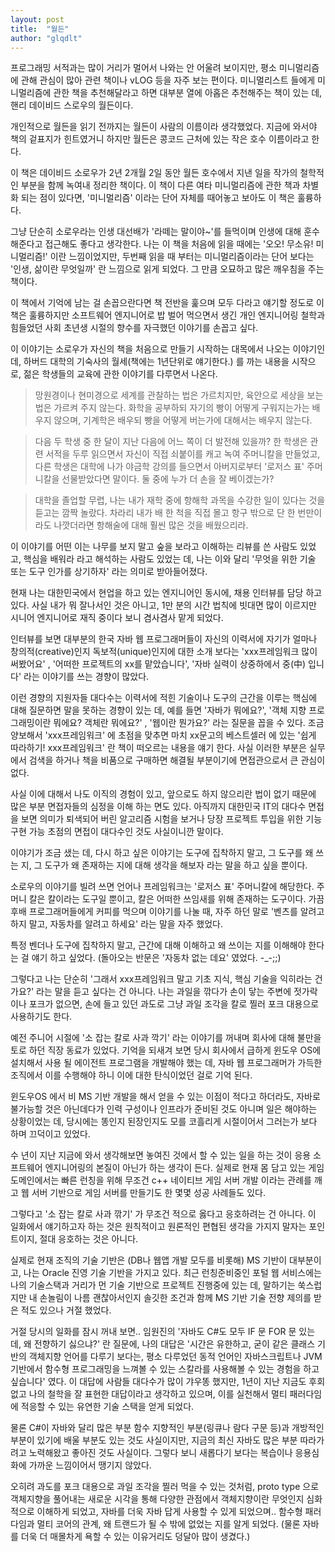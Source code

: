 ```yaml
---
layout: post
title:  "월든"
author: "glqdlt"
---
```


프로그래밍 서적과는 많이 거리가 멀어서 나와는 안 어울려 보이지만, 평소 미니멀리즘에 관해 관심이 많아 관련 책이나 vLOG 등을 자주 보는 편이다. 미니멀리스트 들에게 미니멀리즘에 관한 책을 추천해달라고 하면 대부분 열에 아홉은 추천해주는 책이 있는 데, 핸리 데이비드 스로우의 월든이다.

개인적으로 월든을 읽기 전까지는 월든이 사람의 이름이라 생각했었다. 지금에 와서야 책의 겉표지가 힌트였거니 하지만 월든은 콩코드 근처에 있는 작은 호수 이름이라고 한다. 

이 책은 데이비드 소로우가 2년 2개월 2일 동안 월든 호수에서 지낸 일을 작가의 철학적인 부분을 함께 녹여내 정리한 책이다. 이 책이 다른 여타 미니멀리즘에 관한 책과 차별화 되는 점이 있다면, '미니멀리즘' 이라는 단어 자체를 때어놓고 보아도 이 책은 훌륭하다. 

그냥 단순히 소로우라는 인생 대선배가 '라떼는 말이야~'를 들먹이며 인생에 대해 훈수 해준다고 접근해도 좋다고 생각한다. 나는 이 책을 처음에 읽을 때에는 '오오! 무소유! 미니멀리즘!' 이란 느낌이었지만, 두번째 읽을 때 부터는 미니멀리즘이라는 단어 보다는 '인생, 삶이란 무엇일까' 란 느낌으로 읽게 되었다. 그 만큼 오묘하고 많은 깨우침을 주는 책이다.

이 책에서 기억에 남는 걸 손꼽으란다면 책 전반을 훑으며 모두 다라고 얘기할 정도로 이 책은 훌륭하지만 소프트웨어 엔지니어로 밥 벌어 먹으면서 생긴 개인 엔지니어링 철학과 힘들었던 사회 초년생 시절의 향수를 자극했던 이야기를 손꼽고 싶다.

이 이야기는 소로우가 자신의 책을 처음으로 만들기 시작하는 대목에서 나오는 이야기인 데, 하버드 대학의 기숙사의 월세(책에는 1년단위로 얘기한다.) 를 까는 내용을 시작으로, 젊은 학생들의 교육에 관한 이야기를 다루면서 나온다.

>망원경이나 현미경으로 세계를 관찰하는 법은 가르치지만, 육안으로 세상을 보는 법은 가르켜 주지 않는다. 화학을 공부하되 자기의 빵이 어떻게 구워지는가는 배우지 않으며, 기계학은 배우되 빵을 어떻게 버는가에 대해서는 배우지 않는다. 

> 다음 두 학생 중 한 달이 지난 다음에 어느 쪽이 더 발전해 있을까? 한 학생은 관련 서적을 두루 읽으면서 자신이 직접 쇠붙이를 캐고 녹여 주머니칼을 만들었고, 다른 학생은 대학에 나가 야금학 강의를 들으면서 아버지로부터 '로저스 표' 주머니칼을 선물받았다면 말이다. 둘 중에 누가 더 손을 잘 베이겠는가?

> 대학을 졸업할 무렵, 나는 내가 재학 중에 항해학 과목을 수강한 일이 있다는 것을 듣고는 깜짝 놀랐다. 차라리 내가 배 한 척을 직접 몰고 항구 밖으로 단 한 번만이라도 나깟더라면 항해술에 대해 훨씬 많은 것을 배웠으리라.

이 이야기를 어떤 이는 나무를 보지 말고 숲을 보라고 이해하는 리뷰를 쓴 사람도 있었고, 핵심을 배워라 라고 해석하는 사람도 있었는 데, 나는 이와 달리 '무엇을 위한 기술 또는 도구 인가를 상기하자' 라는 의미로 받아들어졌다. 

현재 나는 대한민국에서 현업을 하고 있는 엔지니어인 동시에, 채용 인터뷰를 담당 하고 있다. 사실 내가 뭐 잘나서인 것은 아니고, 1만 분의 시간 법칙에 빗대면 많이 이르지만 시니어 엔지니어로 재직 중이다 보니 겸사겸사 맡게 되었다.

인터뷰를 보면 대부분의 한국 자바 웹 프로그래머들이 자신의 이력서에 자기가 얼마나 창의적(creative)인지 독보적(unique)인지에 대한 소개 보다는 'xxx프레임워크 많이 써봤어요' , '어떠한 프로젝트의 xx를 맡았습니다', '자바 실력이 상중하에서 중(中) 입니다' 라는 이야기를 쓰는 경향이 많았다. 

이런 경향의 지원자들 대다수는 이력서에 적힌 기술이나 도구의 근간을 이루는 핵심에 대해 질문하면 말을 못하는 경향이 있는 데, 예를 들면 '자바가 뭐에요?', '객체 지향 프로그래밍이란 뭐에요? 객체란 뭐에요?' , '웹이란 뭔가요?' 라는 질문을 꼽을 수 있다. 조금 양보해서 'xxx프레임워크' 에 초점을 맞추면 마치 xx문고의 베스트셀러 에 있는 '쉽게 따라하기! xxx프레임워크' 란 책이 떠오르는 내용을 얘기 한다. 사실 이러한 부분은 실무에서 검색을 하거나 책을 비품으로 구매하면 해결될 부분이기에 면접관으로서 큰 관심이 없다.

사실 이에 대해서 나도 이직의 경험이 있고, 앞으로도 하지 않으리란 법이 없기 때문에 많은 부분 면접자들의 심정을 이해 하는 면도 있다. 아직까지 대한민국 IT의 대다수 면접을 보면 의미가 퇴색되어 버린 알고리즘 시험을 보거나 당장 프로젝트 투입을 위한 기능 구현 가능 초점의 면접이 대다수인 것도 사실이니깐 말이다.

이야기가 조금 샜는 데, 다시 하고 싶은 이야기는 도구에 집착하지 말고, 그 도구를 왜 쓰는 지, 그 도구가 왜 존재하는 지에 대해 생각을 해보자 라는 말을 하고 싶을 뿐이다.

소로우의 이야기를 빌려 쓰면 언어나 프레임워크는 '로저스 표' 주머니칼에 해당한다. 주머니 칼은 칼이라는 도구일 뿐이고, 칼은 어떠한 쓰임새를 위해 존재하는 도구이다. 가끔 후배 프로그래머들에게 커피를 먹으며 이야기를 나눌 때, 자주 하던 말로 '벤츠를 알려고 하지 말고, 자동차를 알려고 하세요' 라는 말을 자주 했었다. 

특정 벤더나 도구에 집착하지 말고, 근간에 대해 이해하고 왜 쓰이는 지를 이해해야 한다는 걸 얘기 하고 싶었다. (돌아오는 반문은 '자동차 없는 데요' 였었다. -_-;;)

그렇다고 나는 단순히 '그래서 xxx프레임워크 말고 기초 지식, 핵심 기술을 익히라는 건가요?' 라는 말을 듣고 싶다는 건 아니다. 나는 과일을 깎다가 손이 닿는 주변에 젓가락이나 포크가 없으면, 손에 들고 있던 과도로 그냥 과일 조각을 칼로 찔러 포크 대용으로 사용하기도 한다. 

예전 주니어 시절에 '소 잡는 칼로 사과 깍기' 라는 이야기를 꺼내며 회사에 대해 불만을 토로 하던 직장 동료가 있었다. 기억을 되새겨 보면 당시 회사에서 급하게 윈도우 OS에 설치해서 사용 될 에이전트 프로그램을 개발해야 했는 데, 자바 웹 프로그래머가 가득한 조직에서 이를 수행해야 하니 이에 대한 탄식이었던 걸로 기억 된다. 

윈도우OS 에서 비 MS 기반 개발을 해서 얻을 수 있는 이점이 적다고 하더라도, 자바로 불가능할 것은 아닌데다가 인력 구성이나 인프라가 준비된 것도 아니며 일은 해야하는 상황이었는 데, 당시에는 똥인지 된장인지도 모를 코흘리게 시절이어서 그러는가 보다 하며 끄덕이고 있었다. 

수 년이 지난 지금에 와서 생각해보면 놓여진 것에서 할 수 있는 일을 하는 것이 응용 소프트웨어 엔지니어링의 본질이 아닌가 하는 생각이 든다. 실제로 현재 몸 담고 있는 게임 도메인에서는 빠른 런칭을 위해 무조건 c++ 네이티브 게임 서버 개발 이라는 관례를 깨고 웹 서버 기반으로 게임 서버를 만들기도 한 몇몇 성공 사례들도 있다. 

그렇다고 '소 잡는 칼로 사과 깎기' 가 무조건 적으로 옳다고 응호하려는 건 아니다. 이 일화에서 얘기하고자 하는 것은 원칙적이고 원론적인 편협된 생각을 가지지 말자는 포인트이지, 절대 응호하는 것은 아니다. 

실제로 현재 조직의 기술 기반은 (DB나 웹앱 개발 모두를 비롯해) MS 기반이 대부분이고, 나는 Oracle 진영 기술 기반을 가지고 있다. 최근 런칭준비중인 포털 웹 서비스에는 나의 기술스택과 거리가 먼 기술 기반으로 프로젝트 진행중에 있는 데, 말하기는 쑥스럽지만 내 손놀림이 나름 괜찮아서인지 솔깃한 조건과 함께 MS 기반 기술 전향 제의를 받은 적도 있으나 거절 했었다.

거절 당시의 일화를 잠시 꺼내 보면.. 임원진의 '자바도 C#도 모두 IF 문 FOR 문 있는 데, 왜 전향하기 싫으냐?' 란 질문에, 나의 대답은 '시간은 유한하고, 굳이 같은 클래스 기반의 객체지향 언어를 다루기 보다는, 평소 다루었던 동적 언어인 자바스크립트나 JVM 기반에서 함수형 프로그래밍을 느껴볼 수 있는 스칼라를 사용해볼 수 있는 경험을 하고 싶습니다' 였다. 이 대답에 사람들 대다수가 많이 갸우똥 했지만, 1년이 지난 지금도 후회없고 나의 철학을 잘 표현한 대답이라고 생각하고 있으며, 이를 실천해서 멀티 패러다임에 적응할 수 있는 유연한 기술 스택을 얻게 되었다. 

물론 C#이 자바와 달리 많은 부분 함수 지향적인 부분(링큐나 람다 구문 등)과 개방적인 부분이 있기에 배울 부분도 있는 것도 사실이지만, 지금의 최신 자바도 많은 부분 따라가려고 노력해왔고 좋아진 것도 사실이다. 그렇다 보니 새롭다기 보다는 복습이나 응용심화에 가까운 느낌이어서 땡기지 않았다.

오히려 과도를 포크 대용으로 과일 조각을 찔러 먹을 수 있는 것처럼, proto type 으로 객체지향을 풀어내는 새로운 시각을 통해 다양한 관점에서 객체지향이란 무엇인지 심화적으로 이해하게 되었고, 자바를 더욱 자바 답게 사용할 수 있게 되었으며.. 함수형 패러다임과 멀티 코어의 관계, 왜 트랜드가 될 수 밖에 없었는 지를 알게 되었다. (물론 자바를 더욱 더 매몰차게 욕할 수 있는 이유거리도 덩달아 많이 생겼다.)